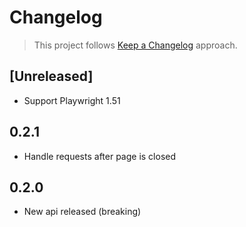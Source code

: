 # Changelog

> This project follows [Keep a Changelog](https://keepachangelog.com/en/1.1.0/) approach.

## [Unreleased]
* Support Playwright 1.51

## 0.2.1
* Handle requests after page is closed

## 0.2.0
* New api released (breaking)